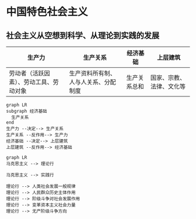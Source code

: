 # 中国特色社会主义

## 社会主义从空想到科学、从理论到实践的发展

|生产力|生产关系|经济基础|上层建筑|
|-|-|-|-|
|劳动者（活跃因素）、劳动工具、劳动对象|生产资料所有制、人与人关系、分配制度|生产关系总和|国家、宗教、法律、文化等|

```mermaid
graph LR
subgraph 经济基础
  生产关系
end
生产力 --决定--> 生产关系
生产关系 --反作用--> 生产力
经济基础 --决定--> 上层建筑
上层建筑 --反作用--> 经济基础
```

```mermaid
graph LR
马克思主义 --> 理论行

马克思主义 --> 实践行

理论行 --> 人类社会发展一般规律
理论行 --> 人民群众历史主体作用
理论行 --> 阶级斗争对社会发展作用
理论行 --> 变革资本主义社会力量
理论行 --> 无产阶级斗争方向
```
